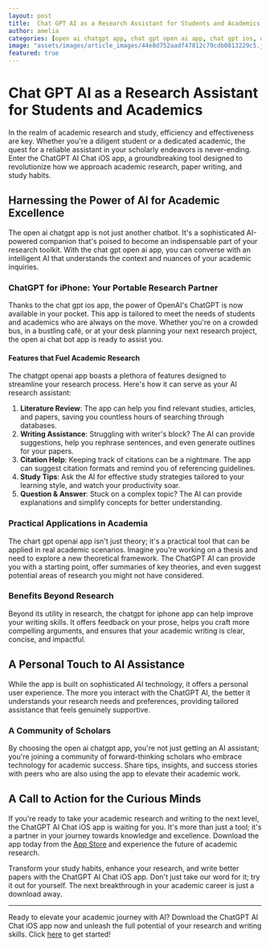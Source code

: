 ```yaml
---
layout: post
title:  Chat GPT AI as a Research Assistant for Students and Academics
author: amelia
categories: [open ai chatgpt app, chat gpt open ai app, chat gpt ios, open ai chat bot app, chatgpt openai app, chart gpt openai app, chatgpt for iphone]
image: "assets/images/article_images/44e8d752aadf47812c79cdb0813229c5.jpg"
featured: true
---
```


# Chat GPT AI as a Research Assistant for Students and Academics

In the realm of academic research and study, efficiency and effectiveness are key. Whether you're a diligent student or a dedicated academic, the quest for a reliable assistant in your scholarly endeavors is never-ending. Enter the ChatGPT AI Chat iOS app, a groundbreaking tool designed to revolutionize how we approach academic research, paper writing, and study habits. 

## Harnessing the Power of AI for Academic Excellence

The open ai chatgpt app is not just another chatbot. It's a sophisticated AI-powered companion that's poised to become an indispensable part of your research toolkit. With the chat gpt open ai app, you can converse with an intelligent AI that understands the context and nuances of your academic inquiries. 

### ChatGPT for iPhone: Your Portable Research Partner

Thanks to the chat gpt ios app, the power of OpenAI's ChatGPT is now available in your pocket. This app is tailored to meet the needs of students and academics who are always on the move. Whether you're on a crowded bus, in a bustling café, or at your desk planning your next research project, the open ai chat bot app is ready to assist you.

#### Features that Fuel Academic Research

The chatgpt openai app boasts a plethora of features designed to streamline your research process. Here's how it can serve as your AI research assistant:

1. **Literature Review**: The app can help you find relevant studies, articles, and papers, saving you countless hours of searching through databases.
2. **Writing Assistance**: Struggling with writer's block? The AI can provide suggestions, help you rephrase sentences, and even generate outlines for your papers.
3. **Citation Help**: Keeping track of citations can be a nightmare. The app can suggest citation formats and remind you of referencing guidelines.
4. **Study Tips**: Ask the AI for effective study strategies tailored to your learning style, and watch your productivity soar.
5. **Question & Answer**: Stuck on a complex topic? The AI can provide explanations and simplify concepts for better understanding.

### Practical Applications in Academia

The chart gpt openai app isn't just theory; it's a practical tool that can be applied in real academic scenarios. Imagine you're working on a thesis and need to explore a new theoretical framework. The ChatGPT AI can provide you with a starting point, offer summaries of key theories, and even suggest potential areas of research you might not have considered.

### Benefits Beyond Research

Beyond its utility in research, the chatgpt for iphone app can help improve your writing skills. It offers feedback on your prose, helps you craft more compelling arguments, and ensures that your academic writing is clear, concise, and impactful.

## A Personal Touch to AI Assistance

While the app is built on sophisticated AI technology, it offers a personal user experience. The more you interact with the ChatGPT AI, the better it understands your research needs and preferences, providing tailored assistance that feels genuinely supportive.

### A Community of Scholars

By choosing the open ai chatgpt app, you're not just getting an AI assistant; you're joining a community of forward-thinking scholars who embrace technology for academic success. Share tips, insights, and success stories with peers who are also using the app to elevate their academic work.

## A Call to Action for the Curious Minds

If you're ready to take your academic research and writing to the next level, the ChatGPT AI Chat iOS app is waiting for you. It's more than just a tool; it's a partner in your journey towards knowledge and excellence. Download the app today from the [App Store](https://apps.apple.com/us/app/ai-ask-chat-with-ai-bots/id6472484891) and experience the future of academic research.

Transform your study habits, enhance your research, and write better papers with the ChatGPT AI Chat iOS app. Don't just take our word for it; try it out for yourself. The next breakthrough in your academic career is just a download away.

---

Ready to elevate your academic journey with AI? Download the ChatGPT AI Chat iOS app now and unleash the full potential of your research and writing skills. Click [here](https://apps.apple.com/us/app/ai-ask-chat-with-ai-bots/id6472484891) to get started!